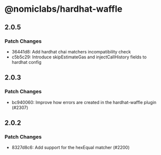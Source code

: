 # @nomiclabs/hardhat-waffle

## 2.0.5

### Patch Changes

- 36441d8: Add hardhat chai matchers incompatibility check
- c5b5c29: Introduce skipEstimateGas and injectCallHistory fields to hardhat config

## 2.0.3

### Patch Changes

- bc940060: Improve how errors are created in the hardhat-waffle plugin (#2307)

## 2.0.2

### Patch Changes

- 8327d8c6: Add support for the hexEqual matcher (#2200)
